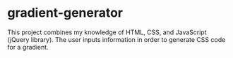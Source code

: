 # gradient-generator
This project combines my knowledge of HTML, CSS, and JavaScript (jQuery library). The user inputs information in order to generate CSS code for a gradient. 
